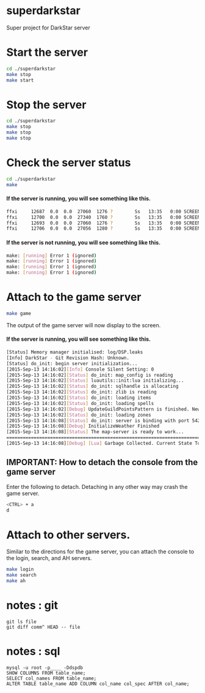 # superdarkstar

Super project for DarkStar server

# Start the server

```bash
cd ./superdarkstar
make stop
make start
```

# Stop the server

```bash
cd ./superdarkstar
make stop
make stop
make stop
```

# Check the server status

```bash
cd ./superdarkstar
make
```

#### If the server is running, you will see something like this.

```bash
ffxi     12687  0.0  0.0  27060  1276 ?        Ss   13:35   0:00 SCREEN -d -m -L -S dsconnect ./dsconnect
ffxi     12700  0.0  0.0  27340  1760 ?        Ss   13:35   0:00 SCREEN -d -m -L -S dsgame ./dsgame
ffxi     12693  0.0  0.0  27060  1276 ?        Ss   13:35   0:00 SCREEN -d -m -L -S dssearch ./dssearch
ffxi     12706  0.0  0.0  27056  1280 ?        Ss   13:35   0:00 SCREEN -d -m -S pydarkstar ./pydarkstar.sh broker
```

#### If the server is not running, you will see something like this.

```bash
make: [running] Error 1 (ignored)
make: [running] Error 1 (ignored)
make: [running] Error 1 (ignored)
make: [running] Error 1 (ignored)
```

# Attach to the game server

```bash
make game
```

The output of the game server will now display to the screen.

#### If the server is running, you will see something like this.

```bash
[Status] Memory manager initialised: log/DSP.leaks
[Info] DarkStar - Git Revision Hash: Unknown.
[Status] do_init: begin server initialization...
[2015-Sep-13 14:16:02][Info] Console Silent Setting: 0                    - [OK]
[2015-Sep-13 14:16:02][Status] do_init: map_config is reading             - [OK]
[2015-Sep-13 14:16:02][Status] luautils::init:lua initializing...         - [OK]
[2015-Sep-13 14:16:02][Status] do_init: sqlhandle is allocating           - [OK]
[2015-Sep-13 14:16:02][Status] do_init: zlib is reading                   - [OK]
[2015-Sep-13 14:16:02][Status] do_init: loading items                     - [OK]
[2015-Sep-13 14:16:02][Status] do_init: loading spells                    - [OK]
[2015-Sep-13 14:16:02][Debug] UpdateGuildPointsPattern is finished. New pattern: 3
[2015-Sep-13 14:16:02][Status] do_init: loading zones                     - [OK]
[2015-Sep-13 14:16:08][Status] do_init: server is binding with port 54230 - [OK]
[2015-Sep-13 14:16:08][Debug] InitializeWeather Finished
[2015-Sep-13 14:16:08][Status] The map-server is ready to work...
=======================================================================
[2015-Sep-13 14:16:08][Debug] [Lua] Garbage Collected. Current State Top: 0
```

## IMPORTANT: How to detach the console from the game server

Enter the following to detach.  Detaching in any other way may crash the game server.

```bash
<CTRL> + a
d
```

# Attach to other servers.

Similar to the directions for the game server, you can attach the console to the login, search, and AH servers.

```bash
make login
make search
make ah
```

# notes : git

```git
git ls file
git diff comm^ HEAD -- file
```

# notes : sql

```mysql
mysql -u root -p____ -Ddspdb
SHOW COLUMNS FROM table_name;
SELECT col_names FROM table_name;
ALTER TABLE table_name ADD COLUMN col_name col_spec AFTER col_name;
```
